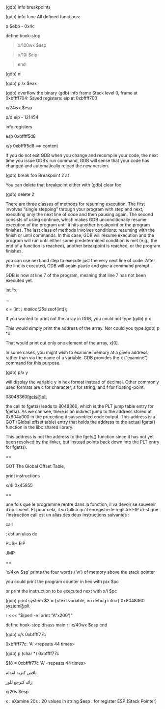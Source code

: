 (gdb) info breakpoints

(gdb) info func
All defined functions:

p $ebp - 0x4c

define hook-stop

>x/100wx $esp

>x/10i $eip

>end

(gdb) ni

(gdb) p /x $eax




(gdb) overflow the binary
(gdb) info frame
Stack level 0, frame at 0xbffff704:
 Saved registers:
  eip at 0xbffff700

x/24wx $esp

p/d eip - 121454



info registers

esp            0xbffff5d8

x/s 0xbffff5d8 ==> content 


If you do not exit GDB when you change and recompile your code, the next time you issue GDB’s run command, GDB will sense that your code has changed and automatically reload the new version.


(gdb) break foo
Breakpoint 2 at

You can delete that breakpoint either with
(gdb) clear foo

(gdb) delete 2



There are three classes of methods for resuming execution. The first involves “single stepping” through your program with step and next, executing only the next line of code and then pausing again. The second consists of using continue, which makes GDB unconditionally resume execution of the program until it hits another breakpoint or the program finishes. The last class of methods involves conditions: resuming with the finish or until commands. In this case, GDB will resume execution and the program will run until either some predetermined condition is met (e.g., the end of a function is reached), another breakpoint is reached, or the program finishes.

 you can use next and step to execute just the very next line of code. After the line is executed, GDB will again pause and give a command prompt.

GDB is now at line 7 of the program, meaning that line 7 has not been executed yet.


int *x;

...

x = (int *) malloc(25*sizeof(int));

If you wanted to print out the array in GDB, you could not type
(gdb) p x

This would simply print the address of the array. Nor could you type
(gdb) p *x

That would print out only one element of the array, x[0]. 



In some cases, you might wish to examine memory at a given address, rather than via the name of a variable. GDB provides the x (“examine”) command for this purpose. 

(gdb) p/x y

will display the variable y in hex format instead of decimal. Other commonly used formats are c for character, s for string, and f for floating-point.


08048360<fgets@plt>

the call to fgets() leads to 8048360, which is the PLT jump table entry for fgets(). As we can see, there is an indirect jump to the address stored at 0x804a000 in the preceding disassembled code output. This address is a GOT (Global offset table) entry that holds the address to the actual fgets() function in the libc
shared library.

This address is not the address to the fgets() function since it has not yet been resolved by the linker, but instead points back down into the PLT entry for fgets().

==


GOT The Global Offset Table,

print instructions

x/4i 0x45855


==

 une fois que le programme rentre dans la fonction, il va devoir se souvenir d’où il vient. Et pour cela, il va falloir qu’il enregistre le registre EIP
 c’est que l’instruction call est un alias des deux instructions suivantes :

call <adresse>
 
; est un alias de
 
PUSH EIP
 
JMP <adresse>

 ==
 

‘x/4xw $sp’ 
 prints the four words (‘w’) of memory above the stack pointer 

you could print the program counter in hex with
p/x $pc
 
or print the instruction to be executed next with
x/i $pc


(gdb) print system
$2 = {<text variable, no debug info>} 0x8048360 <system@plt>


r <<< "$(perl -e 'print "A"x200')"

define hook-stop
disass main
r i
x/40wx $esp
end

(gdb) x/s  0xbffff77c
      
0xbffff77c:      'A' <repeats 44 times>
 
(gdb) p (char *) 0xbffff77c
 
$18 = 0xbffff77c 'A' <repeats 44 times>

ناقص كتزيد لقدام
 
زائد كترجع للور
 
 x/20s $esp

x : eXamine
20s : 20 values in string
$esp : for register ESP (Stack Pointer)
